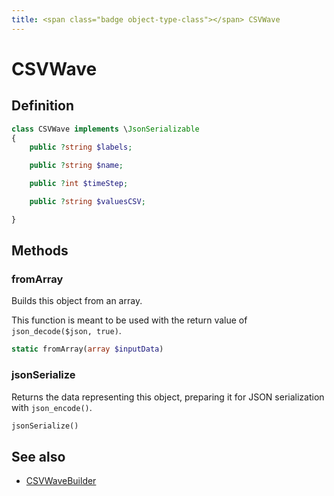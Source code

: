 ```yaml
---
title: <span class="badge object-type-class"></span> CSVWave
---
```

# <span class="badge object-type-class"></span> CSVWave

## Definition

```php
class CSVWave implements \JsonSerializable
{
    public ?string $labels;

    public ?string $name;

    public ?int $timeStep;

    public ?string $valuesCSV;

}
```
## Methods

### <span class="badge object-method"></span> fromArray

Builds this object from an array.

This function is meant to be used with the return value of `json_decode($json, true)`.

```php
static fromArray(array $inputData)
```

### <span class="badge object-method"></span> jsonSerialize

Returns the data representing this object, preparing it for JSON serialization with `json_encode()`.

```php
jsonSerialize()
```

## See also

 * <span class="badge builder"></span> [CSVWaveBuilder](./builder-CSVWaveBuilder.md)
